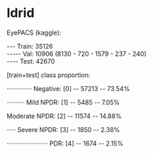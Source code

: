 # Idrid

EyePACS (kaggle):

--- Train: 35126          
----- Val: 10906 (8130 - 720 - 1579 - 237 - 240)         
---- Test: 42670

[train+test] class proportion:

·············· Negative: [0] -- 57213 -- 73.54%

·········· Mild NPDR: [1] -- 5485 -- 7.05%

Moderate NPDR: [2] -- 11574 -- 14.88%

····· Severe NPDR: [3] -- 1850 -- 2.38%

······················· PDR: [4] -- 1674 -- 2.15%
